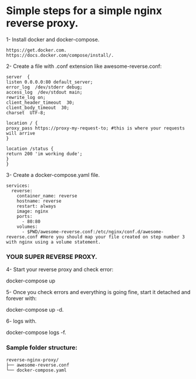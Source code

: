 # Simple steps for a simple nginx reverse proxy.  

1- Install docker and docker-compose.  

    https://get.docker.com. 
    https://docs.docker.com/compose/install/. 

2- Create a file with .conf extension like awesome-reverse.conf:  

    server  {
    listen 0.0.0.0:80 default_server;
    error_log  /dev/stderr debug;
    access_log  /dev/stdout main;
    rewrite_log on;
    client_header_timeout  30;
    client_body_timeout  30;
    charset  UTF-8;

    location / {
    proxy_pass https://proxy-my-request-to; #this is where your requests will arrive
    }

    location /status {
    return 200 'im working dude';
    }
    }

3- Create a docker-compose.yaml file.  

    services:
      reverse:
        container_name: reverse
        hostname: reverse
        restart: always
        image: nginx
        ports:
          - 80:80
        volumes:
          - $PWD/awesome-reverse.conf:/etc/nginx/conf.d/awesome-reverse.conf #Here you should map your file created on step number 3 with nginx using a volume statement.


### YOUR SUPER REVERSE PROXY. 

4- Start your reverse proxy and check error:  

docker-compose up

5- Once you check errors and everything is going fine, start it detached and forever with:

docker-compose up -d. 

6- logs with.  

docker-compose logs -f. 

### Sample folder structure:  

    reverse-nginx-proxy/
    ├── awesome-reverse.conf
    └── docker-compose.yaml
